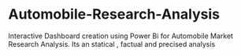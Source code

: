 # Automobile-Research-Analysis
Interactive Dashboard creation using Power Bi for Automobile Market Research Analysis. Its an statical , factual and  precised analysis 
